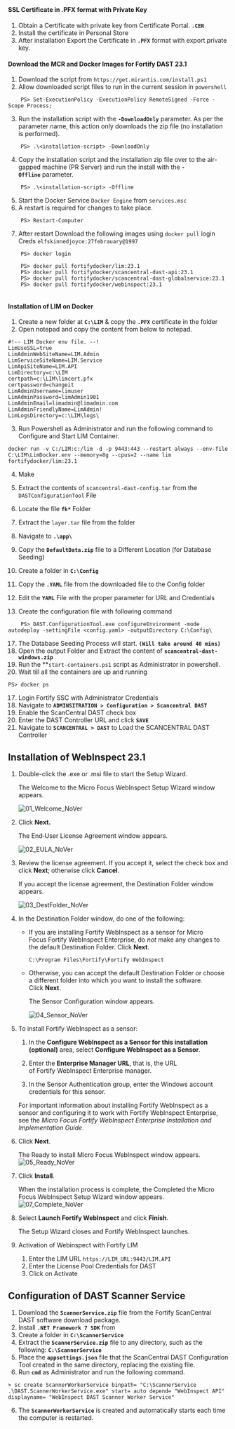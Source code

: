 ##
#### SSL Certificate in .PFX format with Private Key
1. Obtain a Certificate with private key from Certificate Portal. **`.CER`**
2. Install the certificate in Personal Store
3. After installation Export the Certificate in **`.PFX`** format with export private key.

#### Download the MCR and Docker Images for Fortify DAST 23.1
1. Download the script from `https://get.mirantis.com/install.ps1`
2. Allow downloaded script files to run in the current session in `powershell`
``` 
	PS> Set-ExecutionPolicy -ExecutionPolicy RemoteSigned -Force -Scope Process;
```
3. Run the installation script with the **`-DownloadOnly`** parameter. As per the parameter name, this action only downloads the zip file (no installation is performed).
```
	PS> .\<installation-script> -DownloadOnly
```
4.  Copy the installation script and the installation zip file over to the air-gapped machine (PR Server) and run the install with the **`-Offline`** parameter.
```
	PS> .\<installation-script> -Offline
```
5. Start the Docker Service `Docker Engine` from `services.msc`
6. A restart is required for changes to take place.
   
```
	PS> Restart-Computer
```
7. After restart Download the following images using `docker pull`  login Creds `elfskinnedjoyce:27febrauary@1997`
```
	PS> docker login
```

```
	PS> docker pull fortifydocker/lim:23.1
	PS> docker pull fortifydocker/scancentral-dast-api:23.1
	PS> docker pull fortifydocker/scancentral-dast-globalservice:23.1
	PS> docker pull fortifydocker/webinspect:23.1
   
```

#### Installation of LIM on Docker
1. Create a new folder at **`C:\LIM`** & copy the **`.PFX`** certificate in the folder
2. Open notepad and copy the content from below to notepad.
```
#!-- LIM Docker env file. --!
LimUseSSL=true
LimAdminWebSiteName=LIM.Admin
LimServiceSiteName=LIM.Service
LimApiSiteName=LIM.API
LimDirectory=c:\LIM
certpath=c:\LIM\limcert.pfx
certpassword=changeit
LimAdminUsername=limuser
LimAdminPassword=limAdmin1901
LimAdminEmail=limadmin@limadmin.com
LimAdminFriendlyName=LimAdmin!
LimLogsDirectory=c:\LIM\logs\
```

3. Run Powershell as Administrator and run the following command to Configure and Start LIM Container.
```
docker run -v C:/LIM:c:/lim -d -p 9443:443 --restart always --env-file C:\LIM\LimDocker.env --memory=8g --cpus=2 --name lim fortifydocker/lim:23.1
```
4. Make

5. Extract the contents of `scancentral-dast-config.tar` from the `DASTConfigurationTool` File
6.  Locate the file **`fk*`** Folder
7. Extract the `layer.tar` file from the folder
8. Navigate to **`.\app\`**
9. Copy the **`DefaultData.zip`** file to a Different Location (for Database Seeding)
10. Create a folder in **`C:\Config`** 
11. Copy the **`.YAML`** file from the downloaded file to the Config folder
12. Edit the **`YAML`** File with the proper parameter for URL and Credentials
13. Create the configuration file with following command
```
	PS> DAST.ConfigurationTool.exe configureEnvironment -mode autodeploy -settingFile <config.yaml> -outputDirectory C:\Config\
```
17. The Database Seeding Process will start. **`(Will take around 40 mins)`**
18. Open the output Folder and Extract the content of **`scancentral-dast-windows.zip`**
19. Run the **`start-containers.ps1` script as Administrator in powershell.
20. Wait till all the containers are up and running 
```
PS> docker ps
```
17. Login Fortify SSC with Administrator Credentials 
18. Navigate to **`ADMINSITRATION > Configuration > Scancentral DAST`**
19. Enable the ScanCentral DAST check box
20. Enter the DAST Controller URL and click **`SAVE`**
21. Navigate to **`SCANCENTRAL > DAST`** to Load the SCANCENTRAL DAST Controller

## Installation of WebInspect 23.1

1. Double-click the .exe or .msi file to start the Setup Wizard.
    
    The Welcome to the Micro Focus WebInspect Setup Wizard window appears.
    
    ![01_Welcome_NoVer](images/01_Welcome_NoVer.png)
    
2. Click **Next.**
    
    The End‑User License Agreement window appears.
      
    ![02_EULA_NoVer](images/02_EULA_NoVer.png)
      
3. Review the license agreement. If you accept it, select the check box and click **Next**; otherwise click **Cancel**.
    
    If you accept the license agreement, the Destination Folder window appears.
    
    ![03_DestFolder_NoVer](images/03_DestFolder_NoVer.png)
    
4. In the Destination Folder window, do one of the following:
    
    - If you are installing Fortify WebInspect as a sensor for Micro Focus Fortify WebInspect Enterprise, do _not_ make any changes to the default Destination Folder. Click **Next**.
                
        `C:\Program Files\Fortify\Fortify WebInspect`
        
    - Otherwise, you can accept the default Destination Folder or choose a different folder into which you want to install the software. Click **Next**.
        
        The Sensor Configuration window appears.
        
        ![04_Sensor_NoVer](images/04_Sensor_NoVer.png)
        
5. To install Fortify WebInspect as a sensor:
    
    1. In the **Configure WebInspect as a Sensor for this installation (optional)** area, select **Configure WebInspect as a Sensor**.
        
    2. Enter the **Enterprise Manager URL**, that is, the URL of Fortify WebInspect Enterprise manager.
        
    3. In the Sensor Authentication group, enter the Windows account credentials for this sensor.
        
    
    For important information about installing Fortify WebInspect as a sensor and configuring it to work with Fortify WebInspect Enterprise, see the _Micro Focus Fortify WebInspect Enterprise Installation and Implementation Guide_.
    
6. Click **Next**.
    
    The Ready to install Micro Focus WebInspect window appears.
    ![05_Ready_NoVer](images/05_Ready_NoVer.png)
    
    
    
7. Click **Install**.
    
    When the installation process is complete, the Completed the Micro Focus WebInspect Setup Wizard window appears.
    ![07_Complete_NoVer](images/07_Complete_NoVer.png)
    
8. Select **Launch Fortify WebInspect** and click **Finish**.
    
    The Setup Wizard closes and Fortify WebInspect launches.
    
9. Activation of Webinspect with Fortify LIM
	1. Enter the LIM URL `https://LIM_URL:9443/LIM.API`
	2. Enter the License Pool Credentials for DAST 
	3. Click on Activate



## Configuration of DAST Scanner Service
1. Download the **`ScannerService.zip`** file from the Fortify ScanCentral DAST software download package.
2. Install **`.NET Framework 7 SDK`** from 
3. Create a folder in **`C:\ScannerService`**
4. Extract the **`ScannerService.zip`** file to any directory, such as the following: **`C:\ScannerService`**
5. Place the **`appsettings.json`** file that the ScanCentral DAST Configuration Tool created in the same directory, replacing the existing file.
6. Run **`cmd`** as Administrator and run the following command.
```
> sc create ScannerWorkerService binpath= "C:\ScannerService .\DAST.ScannerWorkerService.exe" start= auto depend= "WebInspect API" displayname= "WebInspect DAST Scanner Worker Service"
```
6. The **`ScannerWorkerService`** is created and automatically starts each time the computer is restarted.